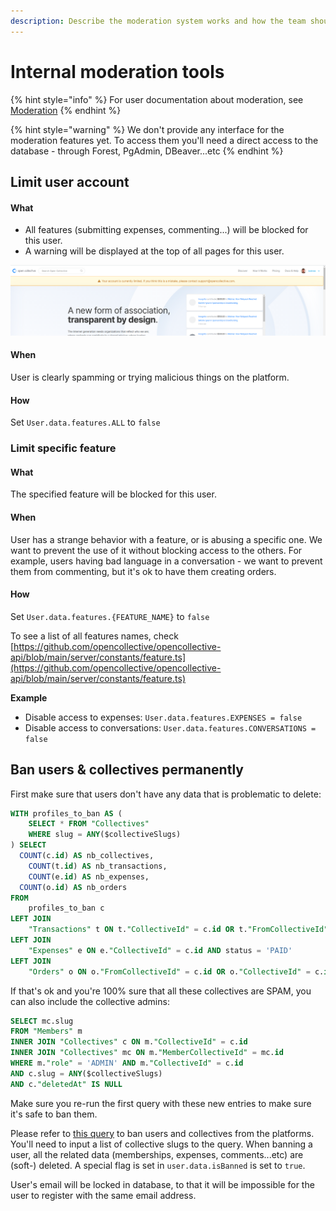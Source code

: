 ```yaml
---
description: Describe the moderation system works and how the team should use it
---
```


# Internal moderation tools

{% hint style="info" %}
For user documentation about moderation, see [Moderation](../product/moderation.md)
{% endhint %}

{% hint style="warning" %}
We don't provide any interface for the moderation features yet. To access them you'll need a direct access to the database - through Forest, PgAdmin, DBeaver...etc
{% endhint %}

## Limit user account

#### What

* All features \(submitting expenses, commenting...\) will be blocked for this user.
* A warning will be displayed at the top of all pages for this user.

![](../.gitbook/assets/image%20%287%29%20%281%29.png)

#### When

User is clearly spamming or trying malicious things on the platform.

#### How

Set `User.data.features.ALL` to `false`

### Limit specific feature

#### What

The specified feature will be blocked for this user.

#### When

User has a strange behavior with a feature, or is abusing a specific one. We want to prevent the use of it without blocking access to the others. For example, users having bad language in a conversation - we want to prevent them from commenting, but it's ok to have them creating orders.

#### How

Set `User.data.features.{FEATURE_NAME}` to `false`

To see a list of all features names, check [https://github.com/opencollective/opencollective-api/blob/main/server/constants/feature.ts](https://github.com/opencollective/opencollective-api/blob/main/server/constants/feature.ts)

**Example**

* Disable access to expenses: `User.data.features.EXPENSES = false` 
* Disable access to conversations: `User.data.features.CONVERSATIONS = false` 

## Ban users & collectives permanently

First make sure that users don't have any data that is problematic to delete:

```sql
WITH profiles_to_ban AS (
    SELECT * FROM "Collectives"
    WHERE slug = ANY($collectiveSlugs)
) SELECT 
  COUNT(c.id) AS nb_collectives,
    COUNT(t.id) AS nb_transactions, 
    COUNT(e.id) AS nb_expenses,
  COUNT(o.id) AS nb_orders
FROM 
    profiles_to_ban c
LEFT JOIN 
    "Transactions" t ON t."CollectiveId" = c.id OR t."FromCollectiveId" = c.id
LEFT JOIN
    "Expenses" e ON e."CollectiveId" = c.id AND status = 'PAID'
LEFT JOIN
    "Orders" o ON o."FromCollectiveId" = c.id OR o."CollectiveId" = c.id AND o.status != 'ERROR'
```

If that's ok and you're 100% sure that all these collectives are SPAM, you can also include the collective admins:

```sql
SELECT mc.slug 
FROM "Members" m
INNER JOIN "Collectives" c ON m."CollectiveId" = c.id
INNER JOIN "Collectives" mc ON m."MemberCollectiveId" = mc.id
WHERE m."role" = 'ADMIN' AND m."CollectiveId" = c.id
AND c.slug = ANY($collectiveSlugs)
AND c."deletedAt" IS NULL
```

Make sure you re-run the first query with these new entries to make sure it's safe to ban them.

Please refer to [this query](https://github.com/opencollective/opencollective-api/blob/main/sql/ban-collectives.sql) to ban users and collectives from the platforms. You'll need to input a list of collective slugs to the query. When banning a user, all the related data \(memberships, expenses, comments...etc\) are \(soft-\) deleted. A special flag is set in `user.data.isBanned` is set to `true`.

User's email will be locked in database, to that it will be impossible for the user to register with the same email address.

